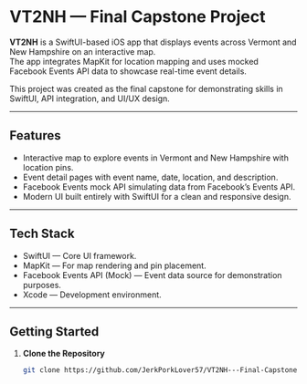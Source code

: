 # VT2NH — Final Capstone Project

**VT2NH** is a SwiftUI-based iOS app that displays events across Vermont and New Hampshire on an interactive map.  
The app integrates MapKit for location mapping and uses mocked Facebook Events API data to showcase real-time event details.

This project was created as the final capstone for demonstrating skills in SwiftUI, API integration, and UI/UX design.

---

## Features

- Interactive map to explore events in Vermont and New Hampshire with location pins.
- Event detail pages with event name, date, location, and description.
- Facebook Events mock API simulating data from Facebook’s Events API.
- Modern UI built entirely with SwiftUI for a clean and responsive design.

---

## Tech Stack

- SwiftUI — Core UI framework.
- MapKit — For map rendering and pin placement.
- Facebook Events API (Mock) — Event data source for demonstration purposes.
- Xcode — Development environment.

---

## Getting Started

1. **Clone the Repository**
   ```bash
   git clone https://github.com/JerkPorkLover57/VT2NH---Final-Capstone.git
